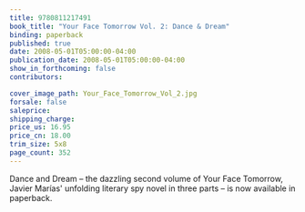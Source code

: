 ```yaml
---
title: 9780811217491
book_title: "Your Face Tomorrow Vol. 2: Dance & Dream"
binding: paperback
published: true
date: 2008-05-01T05:00:00-04:00
publication_date: 2008-05-01T05:00:00-04:00
show_in_forthcoming: false
contributors:

cover_image_path: Your_Face_Tomorrow_Vol_2.jpg
forsale: false
saleprice:
shipping_charge:
price_us: 16.95
price_cn: 18.00
trim_size: 5x8
page_count: 352
---
```

Dance and Dream – the dazzling second volume of Your Face Tomorrow, Javier Marías' unfolding literary spy novel in three parts – is now available in paperback.

